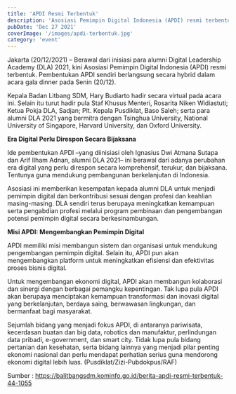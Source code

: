 ```yaml
---
title: 'APDI Resmi Terbentuk'
description: 'Asosiasi Pemimpin Digital Indonesia (APDI) resmi terbentuk'
pubDate: 'Dec 27 2021'
coverImage: '/images/apdi-terbentuk.jpg'
category: 'event'
---
```


Jakarta (20/12/2021) – Berawal dari inisiasi para alumni Digital Leadership Academy (DLA) 2021, kini Asosiasi Pemimpin Digital Indonesia (APDI) resmi terbentuk. Pembentukan APDI sendiri berlangsung secara hybrid dalam acara gala dinner pada Senin (20/12).

Kepala Badan Litbang SDM, Hary Budiarto hadir secara virtual pada acara ini. Selain itu turut hadir pula Staf Khusus Menteri, Rosarita Niken Widiastuti; Ketua Pokja DLA, Sadjan; Plt. Kepala Pusdiklat, Baso Saleh; serta para alumni DLA 2021 yang bermitra dengan Tsinghua University, National University of Singapore, Harvard University, dan Oxford University.


**Era Digital Perlu Direspon Secara Bijaksana**

Ide pembentukan APDI –yang diinisiasi oleh Ignasius Dwi Atmana Sutapa dan Arif Ilham Adnan, alumni DLA 2021– ini berawal dari adanya perubahan era digital yang perlu direspon secara komprehensif, terukur, dan bijaksana. Tentunya guna mendukung pembangunan berkelanjutan di Indonesia.

Asosiasi ini memberikan kesempatan kepada alumni DLA untuk menjadi pemimpin digital dan berkontribusi sesuai dengan profesi dan keahlian masing-masing. DLA sendiri terus berupaya meningkatkan kemampuan serta pengabdian profesi melalui program pembinaan dan pengembangan potensi pemimpin digital secara berkesinambungan.

**Misi APDI: Mengembangkan Pemimpin Digital**

APDI memiliki misi membangun sistem dan organisasi untuk mendukung pengembangan pemimpin digital. Selain itu, APDI pun akan mengembangkan platform untuk meningkatkan efisiensi dan efektivitas proses bisnis digital.



Untuk mengembangan ekonomi digital, APDI akan membangun kolaborasi dan sinergi dengan berbagai pemangku kepentingan. Tak lupa pula APDI akan berupaya menciptakan kemampuan transformasi dan inovasi digital yang berkelanjutan, berdaya saing, berwawasan lingkungan, dan bermanfaat bagi masyarakat.

Sejumlah bidang yang menjadi fokus APDI, di antaranya pariwisata, kecerdasan buatan dan big data, robotics dan manufaktur, perlindungan data pribadi, e-government, dan smart city. Tidak lupa pula bidang pertanian dan kesehatan, serta bidang lainnya yang menjadi pilar penting ekonomi nasional dan perlu mendapat perhatian serius guna mendorong ekonomi digital lebih luas. (Pusdiklat/Zizi-Pubdokpus/RAF)

Sumber : https://balitbangsdm.kominfo.go.id/berita-apdi-resmi-terbentuk-44-1055


